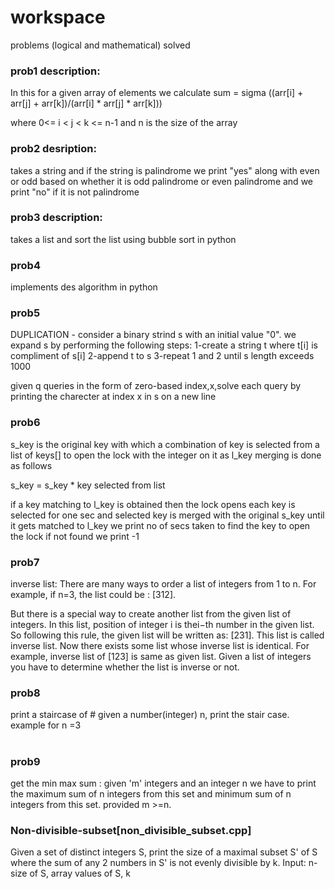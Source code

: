 # workspace
problems (logical and mathematical) solved

### prob1 description:
In this for a given array of elements we calculate
sum = sigma ((arr[i] + arr[j] + arr[k])/(arr[i] * arr[j] * arr[k]))

where 0<= i < j < k <= n-1 and n is the size of the array

### prob2 desription:

takes a string and if the string is palindrome we print "yes" along with even or odd based on whether it is odd palindrome or even palindrome
and we print "no" if it is not palindrome

### prob3 description:

takes a list and sort the list using bubble sort in python

### prob4

implements des algorithm in python

### prob5

DUPLICATION - 
consider a binary strind s with an initial value "0". we expand s by performing the following steps:
1-create a string t where t[i] is compliment of s[i]
2-append t to s
3-repeat 1 and 2 until s length exceeds 1000

given q queries in the form of zero-based index,x,solve each query by printing the charecter at index x in s on a new line


### prob6

s_key is the original key with which a combination of key is selected from a list of keys[] to open the lock with the integer on it as l_key
merging is done as follows

s_key = s_key * key selected from list


if a key matching to l_key is obtained then the lock opens
each key is selected for one sec and selected key is merged with the original s_key until it gets matched  to l_key
we print no of secs taken to find the key to open the lock 
if not found we print -1


### prob7

inverse list:
There are many ways to order a list of integers from 
1 to n. For example, if n=3, the list could be : [312].

But there is a special way to create another list from the given list of integers. In this list, position of integer 
i is thei−th number in the given list. So following this rule, the given list will be written as: 
[231]. This list is called inverse list. Now there exists some list whose inverse list is identical. For example, inverse list of 
[123] is same as given list. Given a list of integers you have to determine whether the list is inverse or not.

### prob8
print a staircase of #
given a number(integer) n, print the stair case.
example for n =3
   #
  ##
 ###

### prob9
get the min max sum : given 'm' integers and an integer n we have to print the maximum sum of n integers from this set and minimum sum of n integers from this set. provided m >=n.

### Non-divisible-subset[non_divisible_subset.cpp]
Given a set of distinct integers S, print the size of a maximal subset S' of S where the sum of any 2 numbers in S' is not evenly divisible by k.
Input: n-size of S, array values of S, k
